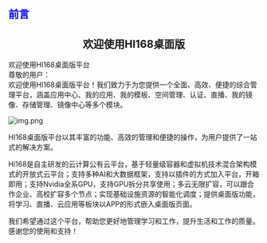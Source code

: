 ## <font color='blue'>前言</font>

<h2 style="text-align: center;">欢迎使用HI168桌面版</h2>

欢迎使用HI168桌面版平台  
尊敬的用户：  
欢迎使用HI168桌面版平台！我们致力于为您提供一个全面、高效、便捷的综合管理平台，涵盖应用中心、我的应用、我的模板、空间管理、认证、直播、我的镜像、存储管理、镜像中心等多个模块。

![img.png](./manual/help_picture/home.png)

HI168桌面版平台以其丰富的功能、高效的管理和便捷的操作，为用户提供了一站式的解决方案。

Hi168是自主研发的云计算公有云平台，基于轻量级容器和虚拟机技术混合架构模式的开放式云平台；支持多种AI和大数据框架，支持以插件的方式加入平台，开箱即用；支持Nvidia全系GPU，支持GPU拆分共享使用；多云无限扩容，可以跟合作企业、高校扩容多个节点；实现基础设施资源的智能化调度；提供桌面版功能，将学习、直播、云应用等板块以APP的形式嵌入桌面版页面。

我们希望通过这个平台，帮助您更好地管理学习和工作，提升生活和工作的质量。感谢您的使用和支持！
